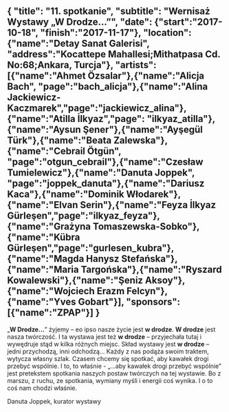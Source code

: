{
  "title": "11. spotkanie",
  "subtitle": "Wernisaż Wystawy „W Drodze...”",
  "date": {"start":"2017-10-18", "finish":"2017-11-17"},
  "location": {"name":"Detay Sanat Galerisi", "address":"Kocattepe Mahallesi;Mithatpasa Cd. No:68;Ankara, Turcja"},
  "artists": [{"name":"Ahmet Özsalar"},{"name":"Alicja Bach", "page":"bach_alicja"},{"name":"Alina Jackiewicz-Kaczmarek","page":"jackiewicz_alina"},{"name":"Atilla İlkyaz","page": "ilkyaz_atilla"},{"name":"Aysun Şener"},{"name":"Ayşegül Türk"},{"name":"Beata Zalewska"},{"name":"Cebrail Ötgün", "page":"otgun_cebrail"},{"name":"Czesław Tumielewicz"},{"name":"Danuta Joppek", "page":"joppek_danuta"},{"name":"Dariusz Kaca"},{"name":"Dominik Włodarek"},{"name":"Elvan Serin"},{"name":"Feyza İlkyaz Gürleşen","page":"ilkyaz_feyza"},{"name":"Grażyna Tomaszewska-Sobko"},{"name":"Kübra Gürleşen","page":"gurlesen_kubra"},{"name":"Magda Hanysz Stefańska"},{"name":"Maria Targońska"},{"name":"Ryszard Kowalewski"},{"name":"Şeniz Aksoy"},{"name":"Wojciech Erazm Felcyn"},{"name":"Yves Gobart"}],
  "sponsors": [{"name":"ZPAP"}]
}
---
„__W Drodze...__” żyjemy – eo ipso nasze życie jest __w drodze__. __W drodze__ jest nasza twórczość. I ta wystawa jest też __w drodze__ – przyjechała tutaj i wywędruje stąd w kilka różnych miejsc. Skład wystawy jest __w drodze__ – jedni przychodzą, inni odchodzą... 
Każdy z nas podąża swoim traktem, wytycza własny szlak. Czasem chcemy się spotkać, aby kawałek drogi przebyć wspólnie. I to, to właśnie - „...aby kawałek drogi przebyć wspólnie” jest pretekstem spotkania naszych postaw twórczych na tej wystawie. 
Bo z marszu, z ruchu, ze spotkania, wymiany myśli i energii coś wynika. I o to coś nam chodzi właśnie.

Danuta Joppek, kurator wystawy
